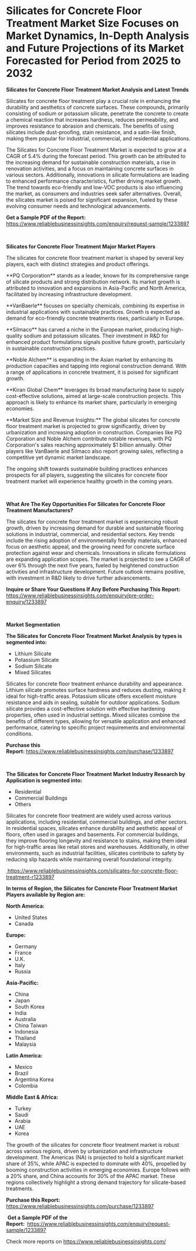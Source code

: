 <p><h1>Silicates for Concrete Floor Treatment Market Size Focuses on Market Dynamics, In-Depth Analysis and Future Projections of its Market Forecasted for Period from 2025 to 2032</h1></p><p><strong>Silicates for Concrete Floor Treatment Market Analysis and Latest Trends</strong></p>
<p><p>Silicates for concrete floor treatment play a crucial role in enhancing the durability and aesthetics of concrete surfaces. These compounds, primarily consisting of sodium or potassium silicate, penetrate the concrete to create a chemical reaction that increases hardness, reduces permeability, and improves resistance to abrasion and chemicals. The benefits of using silicates include dust-proofing, stain resistance, and a satin-like finish, making them popular for industrial, commercial, and residential applications.</p><p>The Silicates for Concrete Floor Treatment Market is expected to grow at a CAGR of 5.4% during the forecast period. This growth can be attributed to the increasing demand for sustainable construction materials, a rise in renovation activities, and a focus on maintaining concrete surfaces in various sectors. Additionally, innovations in silicate formulations are leading to enhanced performance characteristics, further driving market growth. The trend towards eco-friendly and low-VOC products is also influencing the market, as consumers and industries seek safer alternatives. Overall, the silicates market is poised for significant expansion, fueled by these evolving consumer needs and technological advancements.</p></p>
<p><strong>Get a Sample PDF of the Report:&nbsp;</strong> <a href="https://www.reliablebusinessinsights.com/enquiry/request-sample/1233897?utm_campaign=2109&utm_medium=2&utm_source=Github&utm_content=ia&utm_term=02022025&utm_id=silicates-for-concrete-floor-treatment">https://www.reliablebusinessinsights.com/enquiry/request-sample/1233897</a></p>
<p>&nbsp;</p>
<p><strong>Silicates for Concrete Floor Treatment Major Market Players</strong></p>
<p><p>The silicates for concrete floor treatment market is shaped by several key players, each with distinct strategies and product offerings. </p><p>**PQ Corporation** stands as a leader, known for its comprehensive range of silicate products and strong distribution network. Its market growth is attributed to innovation and expansions in Asia-Pacific and North America, facilitated by increasing infrastructure development.</p><p>**VanBaerle** focuses on specialty chemicals, combining its expertise in industrial applications with sustainable practices. Growth is expected as demand for eco-friendly concrete treatments rises, particularly in Europe.</p><p>**Silmaco** has carved a niche in the European market, producing high-quality sodium and potassium silicates. Their investment in R&D for enhanced product formulations signals positive future growth, particularly in sustainable construction practices.</p><p>**Noble Alchem** is expanding in the Asian market by enhancing its production capacities and tapping into regional construction demand. With a range of applications in concrete treatment, it is poised for significant growth.</p><p>**Kiran Global Chem** leverages its broad manufacturing base to supply cost-effective solutions, aimed at large-scale construction projects. This approach is likely to enhance its market share, particularly in emerging economies.</p><p>**Market Size and Revenue Insights:** The global silicates for concrete floor treatment market is projected to grow significantly, driven by urbanization and increasing adoption in construction. Companies like PQ Corporation and Noble Alchem contribute notable revenues, with PQ Corporation's sales reaching approximately $1 billion annually. Other players like VanBaerle and Silmaco also report growing sales, reflecting a competitive yet dynamic market landscape.</p><p>The ongoing shift towards sustainable building practices enhances prospects for all players, suggesting the silicates for concrete floor treatment market will experience healthy growth in the coming years.</p></p>
<p>&nbsp;</p>
<p><strong>What Are The Key Opportunities For Silicates for Concrete Floor Treatment Manufacturers?</strong></p>
<p><p>The silicates for concrete floor treatment market is experiencing robust growth, driven by increasing demand for durable and sustainable flooring solutions in industrial, commercial, and residential sectors. Key trends include the rising adoption of environmentally friendly materials, enhanced focus on aesthetic appeal, and the growing need for concrete surface protection against wear and chemicals. Innovations in silicate formulations are expanding application scopes. The market is projected to see a CAGR of over 6% through the next five years, fueled by heightened construction activities and infrastructure development. Future outlook remains positive, with investment in R&D likely to drive further advancements.</p></p>
<p><strong>Inquire or Share Your Questions If Any Before Purchasing This Report:</strong> <a href="https://www.reliablebusinessinsights.com/enquiry/pre-order-enquiry/1233897?utm_campaign=2109&utm_medium=2&utm_source=Github&utm_content=ia&utm_term=02022025&utm_id=silicates-for-concrete-floor-treatment">https://www.reliablebusinessinsights.com/enquiry/pre-order-enquiry/1233897</a></p>
<p>&nbsp;</p>
<p><strong>Market Segmentation</strong></p>
<p><strong>The Silicates for Concrete Floor Treatment Market Analysis by types is segmented into:</strong></p>
<p><ul><li>Lithium Silicate</li><li>Potassium Silicate</li><li>Sodium Silicate</li><li>Mixed Silicates</li></ul></p>
<p><p>Silicates for concrete floor treatment enhance durability and appearance. Lithium silicate promotes surface hardness and reduces dusting, making it ideal for high-traffic areas. Potassium silicate offers excellent moisture resistance and aids in sealing, suitable for outdoor applications. Sodium silicate provides a cost-effective solution with effective hardening properties, often used in industrial settings. Mixed silicates combine the benefits of different types, allowing for versatile application and enhanced performance, catering to specific project requirements and environmental conditions.</p></p>
<p><strong>Purchase this Report:&nbsp;</strong><a href="https://www.reliablebusinessinsights.com/purchase/1233897?utm_campaign=2109&utm_medium=2&utm_source=Github&utm_content=ia&utm_term=02022025&utm_id=silicates-for-concrete-floor-treatment">https://www.reliablebusinessinsights.com/purchase/1233897</a></p>
<p>&nbsp;</p>
<p><strong>The Silicates for Concrete Floor Treatment Market Industry Research by Application is segmented into:</strong></p>
<p><ul><li>Residential</li><li>Commercial Buildings</li><li>Others</li></ul></p>
<p><p>Silicates for concrete floor treatment are widely used across various applications, including residential, commercial buildings, and other sectors. In residential spaces, silicates enhance durability and aesthetic appeal of floors, often used in garages and basements. For commercial buildings, they improve flooring longevity and resistance to stains, making them ideal for high-traffic areas like retail stores and warehouses. Additionally, in other environments, such as industrial facilities, silicates contribute to safety by reducing slip hazards while maintaining overall foundational integrity.</p></p>
<p><a href="https://www.reliablebusinessinsights.com/silicates-for-concrete-floor-treatment-r1233897?utm_campaign=2109&utm_medium=2&utm_source=Github&utm_content=ia&utm_term=02022025&utm_id=silicates-for-concrete-floor-treatment">&nbsp;https://www.reliablebusinessinsights.com/silicates-for-concrete-floor-treatment-r1233897</a></p>
<p><strong>In terms of Region, the Silicates for Concrete Floor Treatment Market Players available by Region are:</strong></p>
<p>
    <p> <strong> North America: </strong>
        <ul>
            <li>United States</li>
            <li>Canada</li>
        </ul>
        </p> 
    <p> <strong> Europe: </strong>
        <ul>
            <li>Germany</li>
            <li>France</li>
            <li>U.K.</li>
            <li>Italy</li>
            <li>Russia</li>
        </ul>
        </p> 
    <p> <strong> Asia-Pacific: </strong>
        <ul>
            <li>China</li>
            <li>Japan</li>
            <li>South Korea</li>
            <li>India</li>
            <li>Australia</li>
            <li>China Taiwan</li>
            <li>Indonesia</li>
            <li>Thailand</li>
            <li>Malaysia</li>
        </ul>
        </p> 
    <p> <strong> Latin America: </strong>
        <ul>
            <li>Mexico</li>
            <li>Brazil</li>
            <li>Argentina Korea</li>
            <li>Colombia</li>
        </ul>
        </p> 
    <p> <strong> Middle East & Africa: </strong>
        <ul>
            <li>Turkey</li>
            <li>Saudi</li>
            <li>Arabia</li>
            <li>UAE</li>
            <li>Korea</li>
        </ul>
    </p>
    </p>
<p><p>The growth of the silicates for concrete floor treatment market is robust across various regions, driven by urbanization and infrastructure development. The Americas (NA) is projected to hold a significant market share of 35%, while APAC is expected to dominate with 40%, propelled by booming construction activities in emerging economies. Europe follows with a 20% share, and China accounts for 30% of the APAC market. These regions collectively highlight a strong demand trajectory for silicate-based treatments.</p></p>
<p><strong>Purchase this Report: </strong><a href="https://www.reliablebusinessinsights.com/purchase/1233897?utm_campaign=2109&utm_medium=2&utm_source=Github&utm_content=ia&utm_term=02022025&utm_id=silicates-for-concrete-floor-treatment">https://www.reliablebusinessinsights.com/purchase/1233897</a></p>
<p>&nbsp;<strong>Get a Sample PDF of the Report:&nbsp;&nbsp;</strong><a href="https://www.reliablebusinessinsights.com/enquiry/request-sample/1233897?utm_campaign=2109&utm_medium=2&utm_source=Github&utm_content=ia&utm_term=02022025&utm_id=silicates-for-concrete-floor-treatment">https://www.reliablebusinessinsights.com/enquiry/request-sample/1233897</a></p>
<p><strong></strong></p>
<p>Check more reports on <a href="https://www.reliablebusinessinsights.com/?utm_campaign=2109&utm_medium=2&utm_source=Github&utm_content=ia&utm_term=02022025&utm_id=silicates-for-concrete-floor-treatment">https://www.reliablebusinessinsights.com/</a></p>
